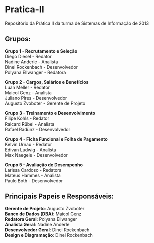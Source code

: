 # Pratica-II
Repositório da Prática II da turma de Sistemas de Informação de 2013

## Grupos:
**Grupo 1 - Recrutamento e Seleção**  
Diego Diesel - Redator  
Nadine Anderle - Analista  
Dinei Rockenbach - Desenvolvedor  
Polyana Ellwanger - Redatora  

**Grupo 2 - Cargos, Salários e Benefícios**  
Luan Meller - Redator  
Maicol Genz - Analista  
Juliano Pires - Desenvolvedor  
Augusto Zvoboter - Gerente de Projeto  

**Grupo 3 - Treinamento e Desenvolvimento**  
Filipe Kohls - Redator  
Raicard Rübel - Analista  
Rafael Radünz - Desenvolvedor  

**Grupo 4 - Ficha Funcional e Folha de Pagamento**  
Kelvin Urnau - Redator  
Edivan Ludwig - Analista  
Max Naegele - Desenvolvedor  

**Grupo 5 - Avaliação de Desempenho**  
Larissa Cardoso - Redatora  
Mateus Hammes - Analista  
Paulo Both - Desenvolvedor  

## Principais Papeis e Responsáveis:  
**Gerente de Projeto**: Augusto Zvoboter  
**Banco de Dados (DBA)**: Maicol Genz  
**Redatora Geral**: Polyana Ellwanger  
**Analista Geral**: Nadine Anderle  
**Desenvolvedor Geral**: Dinei Rockenbach  
**Design e Diagramação**: Dinei Rockenbach  
